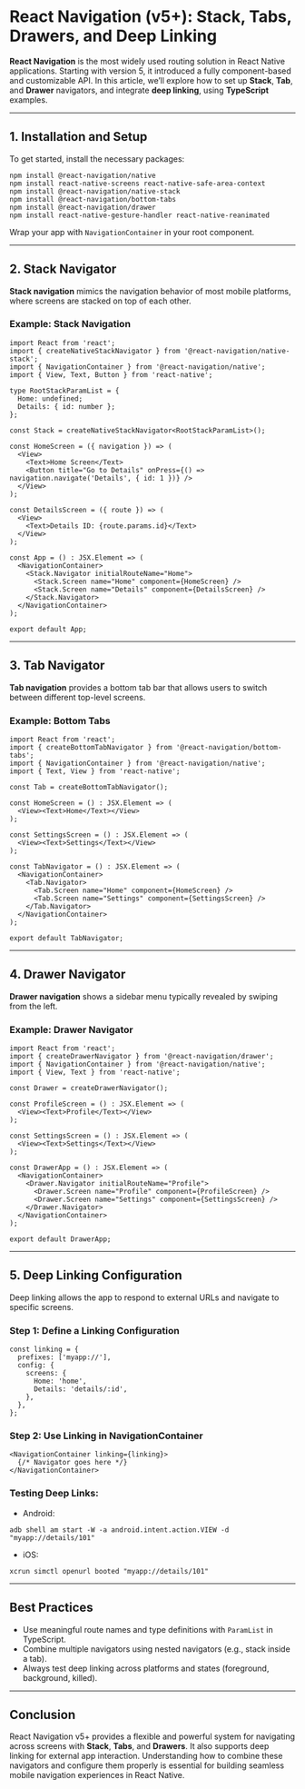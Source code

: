 # React Navigation (v5+): Stack, Tabs, Drawers, and Deep Linking

**React Navigation** is the most widely used routing solution in React Native applications. Starting with version 5, it introduced a fully component-based and customizable API. In this article, we’ll explore how to set up **Stack**, **Tab**, and **Drawer** navigators, and integrate **deep linking**, using **TypeScript** examples.

---

## 1. Installation and Setup

To get started, install the necessary packages:

```
npm install @react-navigation/native
npm install react-native-screens react-native-safe-area-context
npm install @react-navigation/native-stack
npm install @react-navigation/bottom-tabs
npm install @react-navigation/drawer
npm install react-native-gesture-handler react-native-reanimated
```

Wrap your app with `NavigationContainer` in your root component.

---

## 2. Stack Navigator

**Stack navigation** mimics the navigation behavior of most mobile platforms, where screens are stacked on top of each other.

### Example: Stack Navigation

```
import React from 'react';
import { createNativeStackNavigator } from '@react-navigation/native-stack';
import { NavigationContainer } from '@react-navigation/native';
import { View, Text, Button } from 'react-native';

type RootStackParamList = {
  Home: undefined;
  Details: { id: number };
};

const Stack = createNativeStackNavigator<RootStackParamList>();

const HomeScreen = ({ navigation }) => (
  <View>
    <Text>Home Screen</Text>
    <Button title="Go to Details" onPress={() => navigation.navigate('Details', { id: 1 })} />
  </View>
);

const DetailsScreen = ({ route }) => (
  <View>
    <Text>Details ID: {route.params.id}</Text>
  </View>
);

const App = () : JSX.Element => (
  <NavigationContainer>
    <Stack.Navigator initialRouteName="Home">
      <Stack.Screen name="Home" component={HomeScreen} />
      <Stack.Screen name="Details" component={DetailsScreen} />
    </Stack.Navigator>
  </NavigationContainer>
);

export default App;
```

---

## 3. Tab Navigator

**Tab navigation** provides a bottom tab bar that allows users to switch between different top-level screens.

### Example: Bottom Tabs

```
import React from 'react';
import { createBottomTabNavigator } from '@react-navigation/bottom-tabs';
import { NavigationContainer } from '@react-navigation/native';
import { Text, View } from 'react-native';

const Tab = createBottomTabNavigator();

const HomeScreen = () : JSX.Element => (
  <View><Text>Home</Text></View>
);

const SettingsScreen = () : JSX.Element => (
  <View><Text>Settings</Text></View>
);

const TabNavigator = () : JSX.Element => (
  <NavigationContainer>
    <Tab.Navigator>
      <Tab.Screen name="Home" component={HomeScreen} />
      <Tab.Screen name="Settings" component={SettingsScreen} />
    </Tab.Navigator>
  </NavigationContainer>
);

export default TabNavigator;
```

---

## 4. Drawer Navigator

**Drawer navigation** shows a sidebar menu typically revealed by swiping from the left.

### Example: Drawer Navigator

```
import React from 'react';
import { createDrawerNavigator } from '@react-navigation/drawer';
import { NavigationContainer } from '@react-navigation/native';
import { View, Text } from 'react-native';

const Drawer = createDrawerNavigator();

const ProfileScreen = () : JSX.Element => (
  <View><Text>Profile</Text></View>
);

const SettingsScreen = () : JSX.Element => (
  <View><Text>Settings</Text></View>
);

const DrawerApp = () : JSX.Element => (
  <NavigationContainer>
    <Drawer.Navigator initialRouteName="Profile">
      <Drawer.Screen name="Profile" component={ProfileScreen} />
      <Drawer.Screen name="Settings" component={SettingsScreen} />
    </Drawer.Navigator>
  </NavigationContainer>
);

export default DrawerApp;
```

---

## 5. Deep Linking Configuration

Deep linking allows the app to respond to external URLs and navigate to specific screens.

### Step 1: Define a Linking Configuration

```
const linking = {
  prefixes: ['myapp://'],
  config: {
    screens: {
      Home: 'home',
      Details: 'details/:id',
    },
  },
};
```

### Step 2: Use Linking in NavigationContainer

```
<NavigationContainer linking={linking}>
  {/* Navigator goes here */}
</NavigationContainer>
```

### Testing Deep Links:

- Android:
```
adb shell am start -W -a android.intent.action.VIEW -d "myapp://details/101"
```

- iOS:
```
xcrun simctl openurl booted "myapp://details/101"
```

---

## Best Practices

- Use meaningful route names and type definitions with `ParamList` in TypeScript.
- Combine multiple navigators using nested navigators (e.g., stack inside a tab).
- Always test deep linking across platforms and states (foreground, background, killed).

---

## Conclusion

React Navigation v5+ provides a flexible and powerful system for navigating across screens with **Stack**, **Tabs**, and **Drawers**. It also supports deep linking for external app interaction. Understanding how to combine these navigators and configure them properly is essential for building seamless mobile navigation experiences in React Native.
